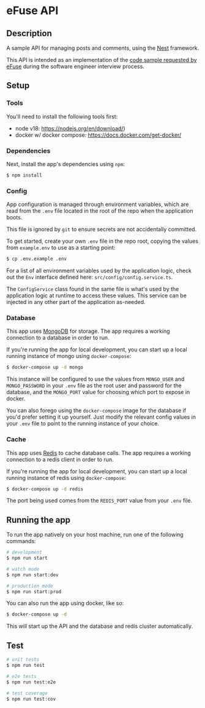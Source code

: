 # eFuse API

## Description

A sample API for managing posts and comments, using the [Nest](https://github.com/nestjs/nest) framework.

This API is intended as an implementation of the [code sample requested by eFuse](https://github.com/eFuse-Inc/work-samples/blob/main/backend.md) during the software engineer interview process.

## Setup

### Tools

You'll need to install the following tools first:

- node v18: https://nodejs.org/en/download/)
- docker w/ docker compose: https://docs.docker.com/get-docker/

### Dependencies

Next, install the app's dependencies using `npm`:

```bash
$ npm install
```

### Config
App configuration is managed through environment variables, which are read from the `.env` file located in the root of the repo when the application boots.

This file is ignored by `git` to ensure secrets are not accidentally committed.

To get started, create your own `.env` file in the repo root, copying the values from `example.env` to use as a starting point:
```bash
$ cp .env.example .env
```

For a list of all environment variables used by the application logic, check out the `Env` interface defined here: `src/config/config.service.ts`.

The `ConfigService` class found in the same file is what's used by the application logic at runtime to access these values.  This service can be injected in any other part of the application as-needed.

### Database

This app uses [MongoDB](https://www.mongodb.com/) for storage. The app requires a working connection to a database in order to run.

If you're running the app for local development, you can start up a local running instance of mongo using `docker-compose`:

```bash
$ docker-compose up -d mongo
```

This instance will be configured to use the values from `MONGO_USER` and `MONGO_PASSWORD` in your `.env` file as the root user and password for the database, and the `MONGO_PORT` value for choosing which port to expose in docker.

You can also forego using the `docker-compose` image for the database if you'd prefer setting it up yourself.  Just modify the relevant config values in your `.env` file to point to the running instance of your choice.

### Cache

This app uses [Redis](https://redis.io/) to cache database calls. The app requires a working connection to a redis client in order to run.

If you're running the app for local development, you can start up a local running instance of redis using `docker-compose`:

```bash
$ docker-compose up -d redis
```

The port being used comes from the `REDIS_PORT` value from your `.env` file.

## Running the app

To run the app natively on your host machine, run one of the following commands:

```bash
# development
$ npm run start

# watch mode
$ npm run start:dev

# production mode
$ npm run start:prod
```

You can also run the app using docker, like so:
```bash
$ docker-compose up -d
```

This will start up the API and the database and redis cluster automatically.

## Test

```bash
# unit tests
$ npm run test

# e2e tests
$ npm run test:e2e

# test coverage
$ npm run test:cov
```
